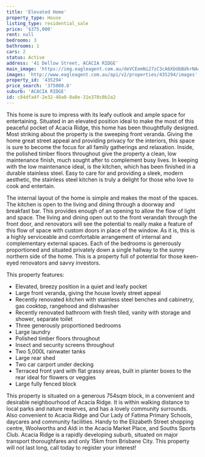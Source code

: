 ```yaml
---
title: 'Elevated Home'
property_type: House
listing_type: residential_sale
price: '$375,000'
rent: null
bedrooms: 3
bathrooms: 1
cars: 2
status: Active
address: '41 Dellow Street, ACACIA RIDGE'
main_image: 'https://img.eagleagent.com.au/deVCEemNi27zC3cA6XbUbBdkrNA=/1280x854/smart/https://s3-us-west-2.amazonaws.com/eagleagent-orig/images/6822849/131163894-image-M.jpg'
images: 'http://www.eagleagent.com.au/api/v2/properties/435294/images'
property_id: '435294'
price_search: '375000.0'
suburb: 'ACACIA RIDGE'
id: c84dfa4f-2e32-48a0-8a8e-31e370c0b2a2
---
```

This home is sure to impress with its leafy outlook and ample space for entertaining. Situated in an elevated position ideal to make the most of this peaceful pocket of Acacia Ridge, this home has been thoughtfully designed. Most striking about the property is the sweeping front veranda. Giving the home great street appeal and providing privacy for the interiors, this space is sure to become the focus for all family gatherings and relaxation. Inside, the polished timber floors throughout give the property a clean, low maintenance finish, much sought after to complement busy lives. In keeping with the low maintenance ideal, is the kitchen, which has been finished in a durable stainless steel. Easy to care for and providing a sleek, modern aesthetic, the stainless steel kitchen is truly a delight for those who love to cook and entertain.

The internal layout of the home is simple and makes the most of the spaces. The kitchen is open to the living and dining through a doorway and breakfast bar. This provides enough of an opening to allow the flow of light and space. The living and dining open out to the front verandah through the front door, and renovators will see the potential to really make a feature of this flow of space with custom doors in place of the window. As it is, this is a highly serviceable and comfortable arrangement of internal and complementary external spaces. Each of the bedrooms is generously proportioned and situated privately down a single hallway to the sunny northern side of the home. This is a property full of potential for those keen-eyed renovators and savvy investors.

This property features:

*  Elevated, breezy position in a quiet and leafy pocket
*  Large front veranda, giving the house lovely street appeal
*  Recently renovated kitchen with stainless steel benches and cabinetry, gas cooktop, rangehood and dishwasher
*  Recently renovated bathroom with fresh tiled, vanity with storage and shower, separate toilet
*  Three generously proportioned bedrooms
*  Large laundry
*  Polished timber floors throughout
*  Insect and security screens throughout
*  Two 5,000L rainwater tanks
*  Large rear shed
*  Two car carport under decking
*  Terraced front yard with flat grassy areas, built in planter boxes to the rear ideal for flowers or veggies
*  Large fully fenced block

This property is situated on a generous 754sqm block, in a convenient and desirable neighbourhood of Acacia Ridge. It is within walking distance to local parks and nature reserves, and has a lovely community surrounds. Also convenient to Acacia Ridge and Our Lady of Fatima Primary Schools, daycares and community facilities. Handy to the Elizabeth Street shopping centre, Woolworths and Aldi in the Acacia Market Place, and Souths Sports Club. Acacia Ridge is a rapidly developing suburb, situated on major transport thoroughfares and only 15km from Brisbane City. This property will not last long, call today to register your interest!